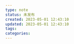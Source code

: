 ```yaml
---
type: note
status: 未发布
created: 2023-05-01 12:43:10
updated: 2023-05-01 12:43:10
tags:
categories: 
---
```




